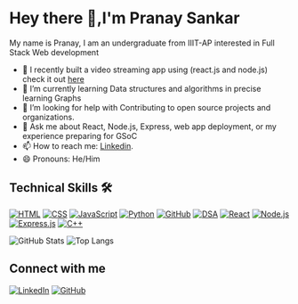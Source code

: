 # Hey there 👋,I'm Pranay Sankar
My name is Pranay, I am an undergraduate from IIIT-AP interested in Full Stack Web development
- 🔭 I recently built a video streaming app using (react.js and node.js) check it out [here](shanksnxtwatch.ccbp.tech)
- 🌱 I’m currently learning Data structures and algorithms in precise learning Graphs
- 🤔 I’m looking for help with Contributing to open source projects and organizations.
- 💬  Ask me about React, Node.js, Express, web app deployment, or my experience preparing for GSoC
- 📫 How to reach me: [Linkedin](https://www.linkedin.com/in/pranay-sankar-muppaneni-05906025b/).
- 😄 Pronouns: He/Him

## Technical Skills 🛠️ <br/>

[![HTML](https://img.shields.io/badge/HTML5-E34F26?style=for-the-badge&logo=html5&logoColor=white)](https://developer.mozilla.org/en-US/docs/Web/HTML)
[![CSS](https://img.shields.io/badge/CSS3-1572B6?style=for-the-badge&logo=css3&logoColor=white)](https://developer.mozilla.org/en-US/docs/Web/CSS)
[![JavaScript](https://img.shields.io/badge/JavaScript-F7DF1E?style=for-the-badge&logo=javascript&logoColor=black)](https://developer.mozilla.org/en-US/docs/Web/JavaScript)
[![Python](https://img.shields.io/badge/Python-3776AB?style=for-the-badge&logo=python&logoColor=white)](https://www.python.org/)
[![GitHub](https://img.shields.io/badge/GitHub-181717?style=for-the-badge&logo=github&logoColor=white)](https://github.com/)
[![DSA](https://img.shields.io/badge/DSA-GFG-green?style=for-the-badge&logo=geeksforgeeks&logoColor=white)](https://www.geeksforgeeks.org/data-structures/)
[![React](https://img.shields.io/badge/React-20232a?style=for-the-badge&logo=react&logoColor=61DAFB)](https://reactjs.org/)
[![Node.js](https://img.shields.io/badge/Node.js-339933?style=for-the-badge&logo=node.js&logoColor=white)](https://nodejs.org/)
[![Express.js](https://img.shields.io/badge/Express.js-000000?style=for-the-badge&logo=express&logoColor=white)](https://expressjs.com/)
[![C++](https://img.shields.io/badge/C++-00599C?style=for-the-badge&logo=c%2B%2B&logoColor=white)](https://cplusplus.com/)


![GitHub Stats](https://github-readme-stats.vercel.app/api?username=pranay-sankar-muppanenei&show_icons=true&theme=tokyonight)
![Top Langs](https://github-readme-stats.vercel.app/api/top-langs/?username=pranay-sankar-muppanenei&layout=compact&theme=tokyonight)

## Connect with me

[![LinkedIn](https://img.shields.io/badge/LinkedIn-blue?style=for-the-badge&logo=linkedin)](https://www.linkedin.com/in/pranay-sankar-muppaneni-05906025b/)
[![GitHub](https://img.shields.io/badge/GitHub-black?style=for-the-badge&logo=github)](https://github.com/pranay-sankar-muppanenei)


<!--
**pranay-sankar-muppanenei/pranay-sankar-muppanenei** is a ✨ _special_ ✨ repository because its `README.md` (this file) appears on your GitHub profile.

Here are some ideas to get you started:

- 🔭 I’m currently working on ...
- 🌱 I’m currently learning ...
- 👯 I’m looking to collaborate on ...
- 🤔 I’m looking for help with ...
- 💬 Ask me about ...
- 📫 How to reach me: ...
- 😄 Pronouns: ...
- ⚡ Fun fact: ...
-->

